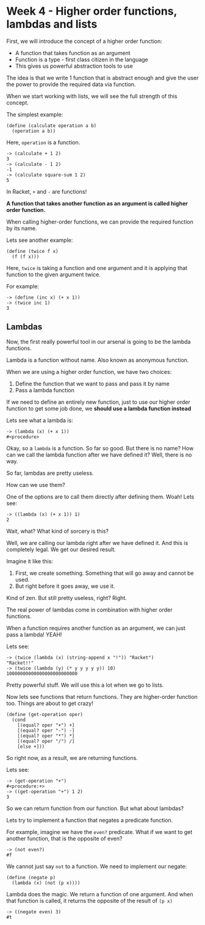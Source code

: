 # Week 4 - Higher order functions, lambdas and lists

First, we will introduce the concept of a higher order function:

* A function that takes function as an argument
* Function is a type  - first class citizen in the language
* This gives us powerful abstraction tools to use

The idea is that we write 1 function that is abstract enough and give the user the power to provide the required data via function.

When we start working with lists, we will see the full strength of this concept.

The simplest example:

```racket
(define (calculate operation a b)
  (operation a b))
```

Here, `operation` is a function.

```racket
-> (calculate + 1 2)
3
-> (calculate - 1 2)
-1
-> (calculate square-sum 1 2)
5
```

In Racket, `+` and `-` are functions!

**A function that takes another function as an argument is called higher order function.**

When calling higher-order functions, we can provide the required function by its name.

Lets see another example:

```racket
(define (twice f x)
  (f (f x)))
```

Here, `twice` is taking a function and one argument and it is applying that function to the given argument twice.

For example:

```racket
-> (define (inc x) (+ x 1))
-> (twice inc 1)
3
```

## Lambdas

Now, the first really powerful tool in our arsenal is going to be the lambda functions.

Lambda is a function without name. Also known as anonymous function.

When we are using a higher order function, we have two choices:

1. Define the function that we want to pass and pass it by name
2. Pass a lambda function

If we need to define an entirely new function, just to use our higher order function to get some job done, we **should use a lambda function instead**

Lets see what a lambda is:

```racket
-> (lambda (x) (+ x 1))
#<procedure>
```

Okay, so a `lambda` is a function. So far so good. But there is no name? How can we call the lambda function after we have defined it? Well, there is no way.

So far, lambdas are pretty useless.

How can we use them?

One of the options are to call them directly after defining them. Woah! Lets see:

```racket
-> ((lambda (x) (+ x 1)) 1)
2
```

Wait, what? What kind of sorcery is this?

Well, we are calling our lambda right after we have defined it. And this is completely legal. We get our desired result.

Imagine it like this:

1. First, we create something. Something that will go away and cannot be used.
2. But right before it goes away, we use it.

Kind of zen. But still pretty useless, right? Right.

The real power of lambdas come in combination with higher order functions.

When a function requires another function as an argument, we can just pass a lambda! YEAH!

Lets see:

```racket
-> (twice (lambda (x) (string-append x "!")) "Racket")
"Racket!!"
-> (twice (lambda (y) (* y y y y y)) 10)
10000000000000000000000000
```

Pretty powerful stuff. We will use this a lot when we go to lists.

Now lets see functions that return functions. They are higher-order function too. Things are about to get crazy!

```racket
(define (get-operation oper)
  (cond
    [(equal? oper "+") +]
    [(equal? oper "-") -]
    [(equal? oper "*") *]
    [(equal? oper "/") /]
    [else +]))
```

So right now, as a result, we are returning functions.

Lets see:

```racket
-> (get-operation "+")
#<procedure:+>
-> ((get-operation "+") 1 2)
3
```

So we can return function from our function. But what about lambdas?

Lets try to implement a function that negates a predicate function.

For example, imagine we have the `even?` predicate. What if we want to get another function, that is the opposite of even?

```racket
-> (not even?)
#f
```

We cannot just say `not` to a function. We need to implement our negate:

```racket
(define (negate p)
  (lambda (x) (not (p x))))
```

Lambda does the magic. We return a function of one argument. And when that function is called, it returns the opposite of the result of `(p x)`

```racket
-> ((negate even) 3)
#t
```
